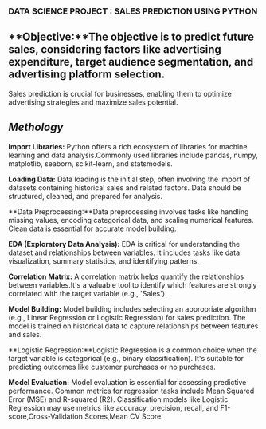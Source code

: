 ### **DATA SCIENCE PROJECT : SALES PREDICTION USING PYTHON**


## **Objective:**The objective is to predict future sales, considering factors like advertising expenditure, target audience segmentation, and advertising platform selection.
Sales prediction is crucial for businesses, enabling them to optimize advertising strategies and maximize sales potential.

## *Methology*

**Import Libraries:** Python offers a rich ecosystem of libraries for machine learning and data analysis.Commonly used libraries include pandas, numpy, matplotlib, seaborn, scikit-learn, and statsmodels.

**Loading Data:** Data loading is the initial step, often involving the import of datasets containing historical sales and related factors.
Data should be structured, cleaned, and prepared for analysis.

**Data Preprocessing:**Data preprocessing involves tasks like handling missing values, encoding categorical data, and scaling numerical features.
Clean data is essential for accurate model building.

**EDA (Exploratory Data Analysis):** EDA is critical for understanding the dataset and relationships between variables.
It includes tasks like data visualization, summary statistics, and identifying patterns.

**Correlation Matrix:** A correlation matrix helps quantify the relationships between variables.It's a valuable tool to identify which features are strongly correlated with the target variable (e.g., 'Sales').

**Model Building:** Model building includes selecting an appropriate algorithm (e.g., Linear Regression or Logistic Regression) for sales prediction.
The model is trained on historical data to capture relationships between features and sales.

**Logistic Regression:**Logistic Regression is a common choice when the target variable is categorical (e.g., binary classification).
It's suitable for predicting outcomes like customer purchases or no purchases.

**Model Evaluation:** Model evaluation is essential for assessing predictive performance.
Common metrics for regression tasks include Mean Squared Error (MSE) and R-squared (R2).
Classification models like Logistic Regression may use metrics like accuracy, precision, recall, and F1-score,Cross-Validation Scores,Mean CV Score.
